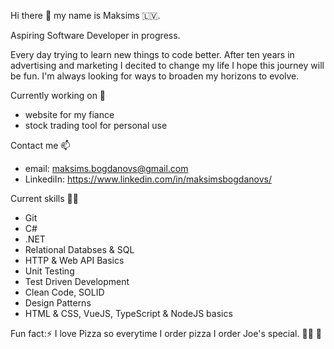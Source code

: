 Hi there 🖖 my name is Maksims 🇱🇻.

Aspiring Software Developer in progress.

Every day trying to learn new things to code better.
After ten years in advertising and marketing I decited to change my life I hope this journey will be fun.
I'm always looking for ways to broaden my horizons to evolve.

Currently working on 🤹

  - website for my fiance
  - stock trading tool for personal use
  
  
Contact me 📫

  - email: maksims.bogdanovs@gmail.com
  - LinkediIn: https://www.linkedin.com/in/maksimsbogdanovs/
  
  
Current skills 🧗‍♂️

  - Git
  - C#
  - .NET
  - Relational Databses & SQL
  - HTTP & Web API Basics
  - Unit Testing
  - Test Driven Development
  - Clean Code, SOLID
  - Design Patterns
  - HTML & CSS, VueJS, TypeScript & NodeJS basics

Fun fact:⚡ I love Pizza so everytime I order pizza I order Joe's special. 🤷‍♂️ 🍕
